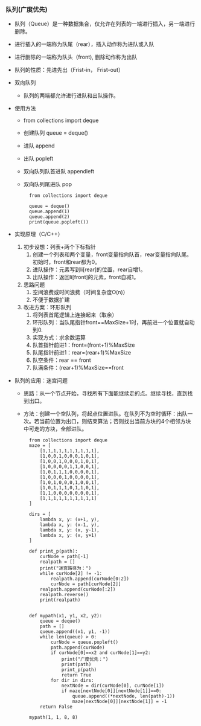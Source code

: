 ### 队列(广度优先) ###
- 队列（Queue）是一种数据集合，仅允许在列表的一端进行插入，另一端进行删除。
- 进行插入的一端称为队尾（rear），插入动作称为进队或入队
- 进行删除的一端称为队头（front), 删除动作称为出队
- 队列的性质：先进先出（Frist-in， Frist-out）
- 双向队列
	- 队列的两端都允许进行进队和出队操作。

- 使用方法
	- from collections import deque
	- 创建队列 queue = deque()
	- 进队 append
	- 出队 popleft
	- 双向队列队首进队 appendleft
	- 双向队列尾进队 pop

			from collections import deque
			
			queue = deque()
			queue.append(1)
			queue.append(2)
			print(queue.popleft())

- 实现原理（C/C++）
	1. 初步设想：列表+两个下标指针
		1. 创建一个列表和两个变量，front变量指向队首，rear变量指向队尾。初始时，front和rear都为0。
		2. 进队操作：元素写到li[rear]的位置，rear自增1。
		3. 出队操作：返回li[front]的元素，front自减1。
	2. 思路问题
		1. 空间浪费或时间浪费（时间复杂度O(n)）
		2. 不便于数据扩建
	3. 改进方案：环形队列
		1. 将列表首尾逻辑上连接起来（取余）
		2. 环形队列：当队尾指针front==MaxSize+1时，再前进一个位置就自动到0.
		3. 实现方式：求余数运算
		4. 队首指针前进1：front=(front+1)%MaxSize
		5. 队尾指针前进1：rear=(rear+1)%MaxSize
		6. 队空条件：rear == front
		7. 队满条件：(rear+1)%MaxSize==front

- 队列的应用：迷宫问题
	- 思路：从一个节点开始，寻找所有下面能继续走的点。继续寻找，直到找到出口。
	- 方法：创建一个空队列，将起点位置进队。在队列不为空时循环：出队一次。若当前位置为出口，则结束算法；否则找出当前方块的4个相邻方块中可走的方块，全部进队。

			from collections import deque
			maze = [
				[1,1,1,1,1,1,1,1,1,1],
				[1,0,0,1,0,0,0,1,0,1],
				[1,0,0,1,0,0,0,1,0,1],
				[1,0,0,0,0,1,1,0,0,1],
				[1,0,1,1,1,0,0,0,0,1],
				[1,0,0,0,1,0,0,0,0,1],
				[1,0,1,0,0,0,1,0,0,1],
				[1,0,1,1,1,0,1,1,0,1],
				[1,1,0,0,0,0,0,0,0,1],
				[1,1,1,1,1,1,1,1,1,1]
			]
			
			dirs = [
				lambda x, y: (x+1, y), 
				lambda x, y: (x-1, y), 
				lambda x, y: (x, y-1), 
				lambda x, y: (x, y+1)
			]
			
			def print_p(path):
				curNode = path[-1]
				realpath = []
				print("迷宫路径为：")
				while curNode[2] != -1:
					realpath.append(curNode[0:2])
					curNode = path[curNode[2]]
				realpath.append(curNode[:2])
				realpath.reverse()
				print(realpath)
			
					
			def mypath(x1, y1, x2, y2):
				queue = deque()
				path = []
				queue.append((x1, y1, -1))
				while len(queue) > 0:
					curNode = queue.popleft()
					path.append(curNode)
					if curNode[0]==x2 and curNode[1]==y2:
						print("广度优先：")
						print(path)
						print_p(path)
						return True
					for dir in dirs:
						nextNode = dir(curNode[0], curNode[1])
						if maze[nextNode[0]][nextNode[1]]==0:
							queue.append((*nextNode, len(path)-1))
							maze[nextNode[0]][nextNode[1]] = -1
				return False
			
			mypath(1, 1, 8, 8)
	